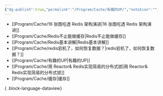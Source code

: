 ```yaml
---
{"dg-publish":true,"permalink":"/Program/Cache/有趣的UP/","noteIcon":"","created":"2024-05-22T16:17:54.136+08:00"}
---
```


- [[Program/Cache/16 张图吃透 Redis 架构演进\|16 张图吃透 Redis 架构演进]]
- [[Program/Cache/Redis不止能做缓存\|Redis不止能做缓存]]
- [[Program/Cache/Redis基本讲解\|Redis基本讲解]]
- [[Program/Cache/redis宕机了，如何恢复数据？\|redis宕机了，如何恢复数据？]]
- [[Program/Cache/有趣的UP\|有趣的UP]]
- [[Program/Cache/用 Reactor& Redis实现简易的分布式锁\|用 Reactor& Redis实现简易的分布式锁]]
- [[Program/Cache/缓存\|缓存]]

{ .block-language-dataview}